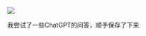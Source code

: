 _![](https://oss-cdn-main.draft.art/aiDraw/predict/output_hd/1tBzR19q3NcUUXcK7fGCdwsWKCfpacEL-0.jpg)_

我尝试了一些ChatGPT的问答，顺手保存了下来
